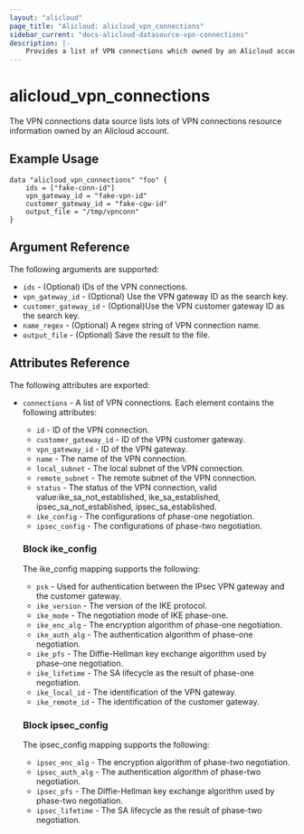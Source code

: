 ```yaml
---
layout: "alicloud"
page_title: "Alicloud: alicloud_vpn_connections"
sidebar_current: "docs-alicloud-datasource-vpn-connections"
description: |-
    Provides a list of VPN connections which owned by an Alicloud account.
---
```


# alicloud\_vpn_connections

The VPN connections data source lists lots of VPN connections resource information owned by an Alicloud account.

## Example Usage

```
data "alicloud_vpn_connections" "foo" {
	ids = ["fake-conn-id"]
	vpn_gateway_id = "fake-vpn-id"
	customer_gateway_id = "fake-cgw-id"
	output_file = "/tmp/vpnconn"
}

```

## Argument Reference

The following arguments are supported:

* `ids` - (Optional) IDs of the VPN connections.
* `vpn_gateway_id` - (Optional) Use the VPN gateway ID as the search key.
* `customer_gateway_id` - (Optional)Use the VPN customer gateway ID as the search key.
* `name_regex` - (Optional) A regex string of VPN connection name.
* `output_file` - (Optional) Save the result to the file.

## Attributes Reference

The following attributes are exported:

* `connections` - A list of VPN connections. Each element contains the following attributes:
  * `id` - ID of the VPN connection.
  * `customer_gateway_id` - ID of the VPN customer gateway.
  * `vpn_gateway_id` - ID of the VPN gateway.
  * `name` - The name of the VPN connection.
  * `local_subnet` - The local subnet of the VPN connection.
  * `remote_subnet` - The remote subnet of the VPN connection.
  * `status` - The status of the VPN connection, valid value:ike_sa_not_established, ike_sa_established, ipsec_sa_not_established, ipsec_sa_established.
  * `ike_config` - The configurations of phase-one negotiation.
  * `ipsec_config` - The configurations of phase-two negotiation.

  ### Block ike_config

  The ike_config mapping supports the following:

  * `psk` - Used for authentication between the IPsec VPN gateway and the customer gateway.
  * `ike_version` - The version of the IKE protocol. 
  * `ike_mode` - The negotiation mode of IKE phase-one. 
  * `ike_enc_alg` - The encryption algorithm of phase-one negotiation. 
  * `ike_auth_alg` - The authentication algorithm of phase-one negotiation. 
  * `ike_pfs` - The Diffie-Hellman key exchange algorithm used by phase-one negotiation. 
  * `ike_lifetime` - The SA lifecycle as the result of phase-one negotiation. 
  * `ike_local_id` - The identification of the VPN gateway.
  * `ike_remote_id` - The identification of the customer gateway.

  ### Block ipsec_config

  The ipsec_config mapping supports the following:

  * `ipsec_enc_alg` - The encryption algorithm of phase-two negotiation. 
  * `ipsec_auth_alg` - The authentication algorithm of phase-two negotiation. 
  * `ipsec_pfs` - The Diffie-Hellman key exchange algorithm used by phase-two negotiation. 
  * `ipsec_lifetime` - The SA lifecycle as the result of phase-two negotiation. 
